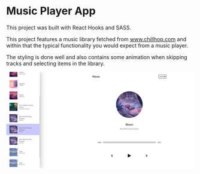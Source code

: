 # Music Player App

This project was built with React Hooks and SASS.

This project features a music library fetched from www.chillhop.com and within that the typical functionality you would expect from a music player. 

The styling is done well and also contains some animation when skipping tracks and selecting items in the library.

![alt text](images/homeView.jpg)
